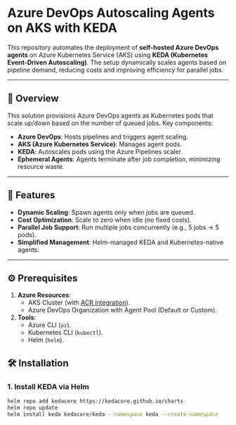 
# Azure DevOps Autoscaling Agents on AKS with KEDA

This repository automates the deployment of **self-hosted Azure DevOps agents** on Azure Kubernetes Service (AKS) using **KEDA (Kubernetes Event-Driven Autoscaling)**. The setup dynamically scales agents based on pipeline demand, reducing costs and improving efficiency for parallel jobs.

---

## 📌 Overview

This solution provisions Azure DevOps agents as Kubernetes pods that scale up/down based on the number of queued jobs. Key components:
- **Azure DevOps**: Hosts pipelines and triggers agent scaling.
- **AKS (Azure Kubernetes Service)**: Manages agent pods.
- **KEDA**: Autoscales pods using the Azure Pipelines scaler.
- **Ephemeral Agents**: Agents terminate after job completion, minimizing resource waste.

---

## 🚀 Features

- **Dynamic Scaling**: Spawn agents only when jobs are queued.
- **Cost Optimization**: Scale to zero when idle (no fixed costs).
- **Parallel Job Support**: Run multiple jobs concurrently (e.g., 5 jobs → 5 pods).
- **Simplified Management**: Helm-managed KEDA and Kubernetes-native agents.

---

## ⚙️ Prerequisites

1. **Azure Resources**:
   - AKS Cluster (with [ACR integration](https://learn.microsoft.com/en-us/azure/aks/cluster-container-registry-integration)).
   - Azure DevOps Organization with Agent Pool (Default or Custom).
2. **Tools**:
   - Azure CLI (`az`).
   - Kubernetes CLI (`kubectl`).
   - Helm (`helm`).


## 🛠️ Installation

### 1. Install KEDA via Helm
```bash
helm repo add kedacore https://kedacore.github.io/charts
helm repo update
helm install keda kedacore/keda --namespace keda --create-namespace